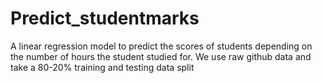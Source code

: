 # Predict_studentmarks
A linear regression model to predict the scores of students depending on the number of hours the student studied for. We use raw github data and take a 80-20% training and testing data split
